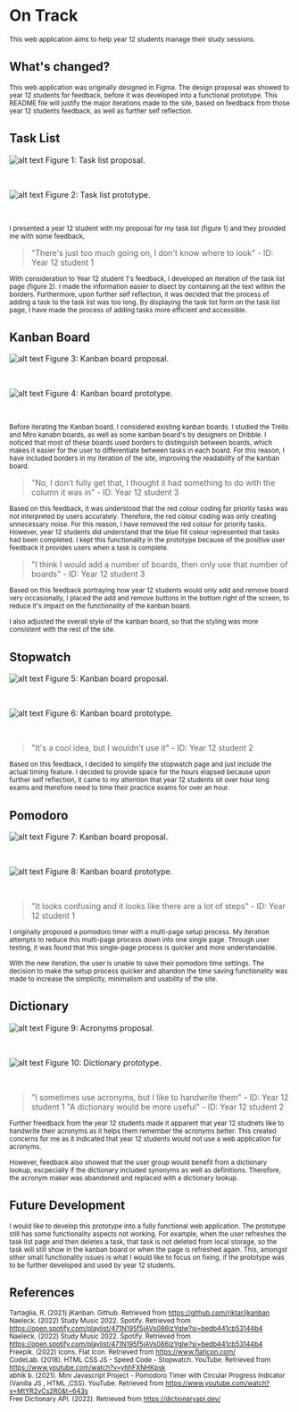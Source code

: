 # On Track 

<sub> This web application aims to help year 12 students manage their study sessions. </sub>

## What's changed?
<sub> This web application was originally designed in Figma. The design proposal was showed to year 12 students for feedback, before it was developed into a functional prototype. This README file will justify the major iterations made to the site, based on feedback from those year 12 students feedback, as well as further self reflection.</sub>

## Task List

![alt text](images/taskList.png) Figure 1: Task list proposal.

<br>

![alt text](images/taskListSite.png) Figure 2: Task list prototype.

<br>

<sub> I presented a year 12 student with my proposal for my task list (figure 1) and they provided me with some feedback,</sub>

> "There's just too much going on, I don't know where to look" - ID: Year 12 student 1

<sub> With consideration to Year 12 student 1's feedback, I developed an iteration of the task list page (figure 2). I made the information easier to disect by containing all the text within the borders. Furthermore, upon further self reflection, it was decided that the process of adding a task to the task list was too long. By displaying the task list form on the task list page, I have made the process of adding tasks more efficient and accessible.</sub>

## Kanban Board

![alt text](images/kanban.png) Figure 3: Kanban board proposal.

<br>

![alt text](images/kanbanSite.png) Figure 4: Kanban board prototype.

<br>

<sub> Before iterating the Kanban board, I considered existing kanban boards. I studied the Trello and Miro kanabn boards, as well as some kanban board's by designers on Dribble. I noticed that most of these boards used borders to distinguish between boards, which makes it easier for the user to differentiate between tasks in each board. For this reason, I have included borders in my iteration of the site, improving the readability of the kanban board. </sub>

> "No, I don't fully get that, I thought it had something to do with the column it was in" - ID: Year 12 student 3

<sub> Based on this feedback, it was understood that the red colour coding for priority tasks was not interpreted by users accurately. Therefore, the red colour coding was only creating unnecessary noise. For this reason, I have removed the red colour for priority tasks. However, year 12 students did understand that the blue fill colour represented that tasks had been completed. I kept this functionality in the prototype because of the positive user feedback it provides users when a task is complete.</sub>

> "I think I would add a number of boards, then only use that number of boards" - ID: Year 12 student 3

<sub> Based on this feedback portraying how year 12 students would only add and remove board very occasionally, I placed the add and remove buttons in the bottom right of the screen, to reduce it's impact on the functionality of the kanban board.</sub>

<sub> I also adjusted the overall style of the kanban board, so that the styling was more consistent with the rest of the site.</sub>

## Stopwatch

![alt text](images/stopwatch.png) Figure 5: Kanban board proposal.

<br>

![alt text](images/stopwatchSite.png) Figure 6: Kanban board prototype.

<br>

> "It's a cool idea, but I wouldn't use it" - ID: Year 12 student 2

<sub> Based on this feedback, I decided to simplify the stopwatch page and just include the actual timing feature. I decided to provide space for the hours elapsed because upon further self reflection, it came to my attention that year 12 students sit over hour long exams and therefore need to time their practice exams for over an hour.</sub>


## Pomodoro

![alt text](images/pomodoro.png) Figure 7: Kanban board proposal.

<br>

![alt text](images/pomodoroSite.png) Figure 8: Kanban board prototype.

<br>

> "It looks confusing and it looks like there are a lot of steps" - ID: Year 12 student 1

<sub> I originally proposed a pomodoro timer with a multi-page setup process. My iteration attempts to reduce this multi-page process down into one single page. Through user testing, it was found that this single-page process is quicker and more understandable. </sub>

<sub> With the new iteration, the user is unable to save their pomodoro time settings. The decision to make the setup process quicker and abandon the time saving functionality was made to increase the simplicity, minimalism and usability of the site. </sub>

## Dictionary

![alt text](images/acronyms.png) Figure 9: Acronyms proposal.

<br>

![alt text](images/dictionarySite.png) Figure 10: Dictionary prototype.

<br>

> "I sometimes use acronyms, but I like to handwrite them" - ID: Year 12 student 1
> "A dictionary would be more useful" - ID: Year 12 student 2

<sub> Further freedback from the year 12 students made it apparent that year 12 studnets like to handwrite their acronyms as it helps them remember the acronyms better. This created concerns for me as it indicated that year 12 students would not use a web application for acronyms.</sub>

<sub> However, feedback also showed that the user group would benefit from a dictionary lookup, escpecially if the dictionary included synonyms as well as definitions. Therefore, the acronym maker was abandoned and replaced with a dictionary lookup.</sub>

## Future Development
<sub> I would like to develop this prototype into a fully functional web application. The prototype still has some functionality aspects not working. For example, when the user refreshes the task list page and then deletes a task, that task is not deleted from local storage, so the task will still show in the kanban board or when the page is refreshed again. This, amongst other small functionality issues is what I would like to focus on fixing, if the prototype was to be further developed and used by year 12 students.</sub>

## References
<sub>Tartaglia, R. (2021) jKanban. Github. Retrieved from https://github.com/riktar/jkanban</sub> <br>
<sub>Naeleck. (2022) Study Music 2022. Spotify. Retrieved from https://open.spotify.com/playlist/471N195f5jAVs086lzYglw?si=bedb441cb53144b4</sub><br>
<sub>Naeleck. (2022) Study Music 2022. Spotify. Retrieved from https://open.spotify.com/playlist/471N195f5jAVs086lzYglw?si=bedb441cb53144b4</sub><br>
<sub>Freepik. (2022) Icons. Flat Icon. Retrieved from https://www.flaticon.com/</sub><br>
<sub>CodeLab. (2018). HTML CSS JS - Speed Code - Stopwatch. YouTube. Retrieved from https://www.youtube.com/watch?v=yhhFXNHKpsk</sub><br>
<sub>abhik b. (2021). Mini Javascript Project - Pomodoro Timer with Circular Progress Indicator (Vanilla JS , HTML ,CSS). YouTube. Retrieved from https://www.youtube.com/watch?v=MtYR2vCs2R0&t=643s</sub><br>
<sub>Free Dictionary API. (2022). Retrieved from https://dictionaryapi.dev/</sub><br>




